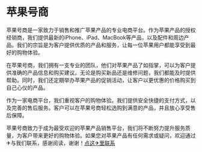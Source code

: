 # 苹果号商

苹果号商是一家致力于销售和推广苹果产品的专业电商平台。作为苹果产品的授权经销商，我们提供最新的iPhone、iPad、MacBook等产品，以及配件和周边产品。我们的宗旨是为客户提供优质的产品和服务，让每一位苹果用户都能享受到最好的购物体验。

在苹果号商，我们拥有一支专业的团队，他们对苹果产品了如指掌，可以为客户提供准确的产品信息和购买建议。无论是购买新品还是维修问题，我们都能及时提供帮助。同时，我们还定期举办苹果产品的促销活动，让客户以更优惠的价格购买到自己心仪的产品。

作为一家电商平台，我们重视客户的购物体验。我们提供安全快捷的支付方式，以及完善的售后服务。客户可以在苹果号商轻松选购到满意的产品，并且放心享受售后保障。

苹果号商致力于成为最受欢迎的苹果产品销售平台，我们将不断努力提升服务质量，为客户带来更好的购物体验。如果您对苹果产品有任何需求或疑问，欢迎通过✈与我们联系，感谢阅读，谢谢！[点这✈里联系](https://www.k02.cc)